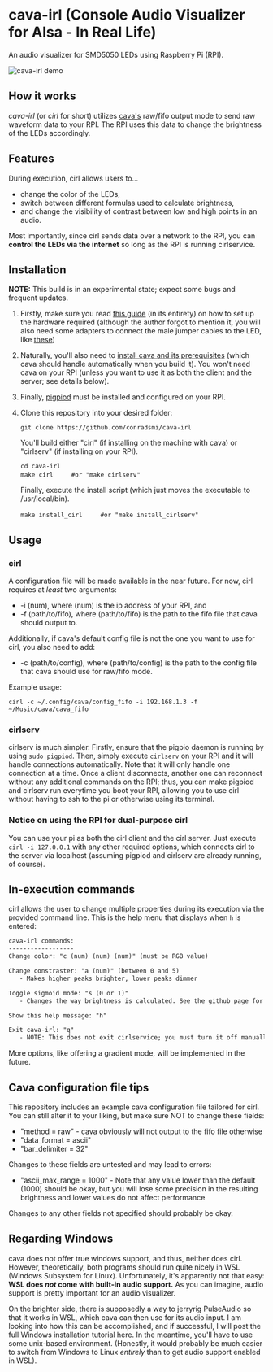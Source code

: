 # cava-irl (Console Audio Visualizer for Alsa - In Real Life)

An audio visualizer for SMD5050 LEDs using Raspberry Pi (RPI).

![cava-irl demo](https://media.giphy.com/media/fwKBlZJ2OquS31lcse/giphy.gif "cava-irl")

## How it works

*cava-irl* (or *cirl* for short) utilizes [cava's](https://github.com/karlstav/cava) raw/fifo output mode to send raw waveform data to your RPI. The RPI uses this data to change the brightness of the LEDs accordingly.

## Features

During execution, cirl allows users to...

* change the color of the LEDs,
* switch between different formulas used to calculate brightness,
* and change the visibility of contrast between low and high points in an audio.

Most importantly, since cirl sends data over a network to the RPI, you can __control the LEDs via the internet__ so long as the RPI is running cirlservice.

## Installation

__NOTE:__ This build is in an experimental state; expect some bugs and frequent updates.

1. Firstly, make sure you read [this guide](https://dordnung.de/raspberrypi-ledstrip/) (in its entirety) on how to set up the hardware required (although the author forgot to mention it, you will also need some adapters to connect the male jumper cables to the LED, like [these](https://www.amazon.com/iCreating-Connector-Conductor-Controller-Solderless/dp/B074G48LWQ))

1. Naturally, you'll also need to [install cava and its prerequisites](https://github.com/karlstav/cava/#Installing) (which cava should handle automatically when you build it). You won't need cava on your RPI (unless you want to use it as both the client and the server; see details below).

1. Finally, [pigpiod](http://abyz.me.uk/rpi/pigpio/download.html) must be installed and configured on your RPI.

1. Clone this repository into your desired folder:

    `git clone https://github.com/conradsmi/cava-irl`

   You'll build either "cirl" (if installing on the machine with cava) or "cirlserv" (if installing on your RPI).

    `cd cava-irl`\
    `make cirl` &nbsp; &nbsp; &nbsp; &nbsp; `#or "make cirlserv"`

   Finally, execute the install script (which just moves the executable to /usr/local/bin).

    `make install_cirl` &nbsp; &nbsp; &nbsp; &nbsp; `#or "make install_cirlserv"`

## Usage

### cirl

A configuration file will be made available in the near future. For now, cirl requires at *least* two arguments:

* -i (num), where (num) is the ip address of your RPI, and
* -f (path/to/fifo), where (path/to/fifo) is the path to the fifo file that cava should output to.

Additionally, if cava's default config file is not the one you want to use for cirl, you also need to add:

* -c (path/to/config), where (path/to/config) is the path to the config file that cava should use for raw/fifo mode.

Example usage:

`cirl -c ~/.config/cava/config_fifo -i 192.168.1.3 -f ~/Music/cava/cava_fifo`

### cirlserv

cirlserv is much simpler. Firstly, ensure that the pigpio daemon is running by using `sudo pigpiod`. Then, simply execute `cirlserv` on your RPI and it will handle connections automatically. Note that it will only handle one connection at a time. Once a client disconnects, another one can reconnect without any additional commands on the RPI; thus, you can make pigpiod and cirlserv run everytime you boot your RPI, allowing you to use cirl without having to ssh to the pi or otherwise using its terminal.

### Notice on using the RPI for dual-purpose cirl

You can use your pi as both the cirl client and the cirl server. Just execute `cirl -i 127.0.0.1` with any other required options, which connects cirl to the server via localhost (assuming pigpiod and cirlserv are already running, of course).

## In-execution commands

cirl allows the user to change multiple properties during its execution via the provided command line. This is the help menu that displays when `h` is entered:

```txt
cava-irl commands:
------------------
Change color: "c (num) (num) (num)" (must be RGB value)

Change constraster: "a (num)" (between 0 and 5)
   - Makes higher peaks brighter, lower peaks dimmer

Toggle sigmoid mode: "s (0 or 1)"
   - Changes the way brightness is calculated. See the github page for details // to be written

Show this help message: "h"

Exit cava-irl: "q"
   - NOTE: This does not exit cirlservice; you must turn it off manually within the pi
```

More options, like offering a gradient mode, will be implemented in the future.

## Cava configuration file tips

This repository includes an example cava configuration file tailored for cirl. You can still alter it to your liking, but make sure NOT to change these fields:

* "method = raw" - cava obviously will not output to the fifo file otherwise
* "data_format = ascii"
* "bar_delimiter = 32"

Changes to these fields are untested and may lead to errors:

* "ascii_max_range = 1000" - Note that any value lower than the default (1000) should be okay, but you will lose some precision in the resulting brightness and lower values do not affect performance

Changes to any other fields not specified should probably be okay.

## Regarding Windows

cava does not offer true windows support, and thus, neither does cirl. However, theoretically, both programs should run quite nicely in WSL (Windows Subsystem for Linux). Unfortunately, it's apparently not that easy: __WSL does *not* come with built-in audio support.__ As you can imagine, audio support is pretty important for an audio visualizer.

On the brighter side, there is supposedly a way to jerryrig PulseAudio so that it works in WSL, which cava can then use for its audio input. I am looking into how this can be accomplished, and if successful, I will post the full Windows installation tutorial here. In the meantime, you'll have to use some unix-based environment. (Honestly, it would probably be much easier to switch from Windows to Linux *entirely* than to get audio support enabled in WSL).
